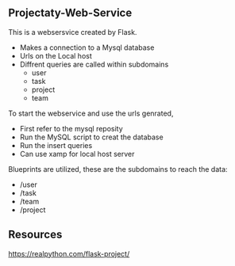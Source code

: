 ## Projectaty-Web-Service
This is a websersvice created by Flask. 
- Makes a connection to a Mysql database
- Urls on the Local host
- Diffrent queries are called within subdomains
  - user
  - task
  - project
  - team

To start the webservice and use the urls genrated, 
- First refer to the mysql reposity
- Run the MySQL script to creat the database
- Run the insert queries
- Can use xamp for local host server

Blueprints are utilized, these are the subdomains to reach the data:
- /user
- /task
- /team
- /project

## Resources
https://realpython.com/flask-project/

